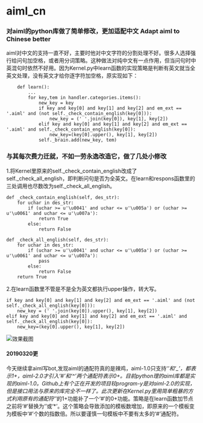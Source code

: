 # aiml_cn
### 对aiml的python库做了简单修改，更加适配中文 Adapt aiml to Chinese better 

aiml对中文的支持一直不好，主要时他对中文字符的分割处理不好。很多人选择强行给问句加空格，或者用分词策略。这种做法对纯中文有一点作用，但当问句时中英混句时依然不好用。因为Kernel.py中learn函数的实现策略是判断有英文就当全英文处理，没有英文才给你逐字符加空格，原实现如下：<br>
```
    def learn():
        ...
        for key,tem in handler.categories.items():
            new_key = key
            if key and key[0] and key[1] and key[2] and em_ext == '.aiml' and (not self._check_contain_english(key[0])):
                new_key = (' '.join(key[0]), key[1], key[2])
            elif key and key[0] and key[1] and key[2] and em_ext == '.aiml' and self._check_contain_english(key[0]):
                new_key=(key[0].upper(), key[1], key[2])
            self._brain.add(new_key, tem)
```

### 与其每次费力迁就，不如一劳永逸改造它，做了几处小修改
1.将Kernel里原来的self._check_contain_english改成了self._check_all_english，即判断问句是否为全英文。在learn和respons函数里的三处调用也尽数改为self._check_all_english。

```
def _check_contain_english(self, des_str):
    for uchar in des_str:
        if (uchar >= u'\u0041' and uchar <= u'\u005a') or (uchar >= u'\u0061' and uchar <= u'\u007a'):
            return True
        else:
            return False

```

```
def _check_all_english(self, des_str):
    for uchar in des_str:
        if (uchar >= u'\u0041' and uchar <= u'\u005a') or (uchar >= u'\u0061' and uchar <= u'\u007a'):
            pass
        else:
            return False
    return True
```

2.在learn函数里不管是不是全为英文都执行upper操作，转大写。
```
if key and key[0] and key[1] and key[2] and em_ext == '.aiml' and (not self._check_all_english(key[0])):
    new_key = (' '.join(key[0]).upper(), key[1], key[2])
elif key and key[0] and key[1] and key[2] and em_ext == '.aiml' and self._check_all_english(key[0]):
    new_key=(key[0].upper(), key[1], key[2])

```

![效果截图](https://raw.githubusercontent.com/xiaopangxia/aiml_cn/master/image/screenshot.PNG)




#### 20190320更
今天继续拿aiml写bot,发现aiml的通配符真的是辣鸡，aiml-1.0只支持‘*’和‘_’，都表示1+，aiml-2.0才引入‘#’和‘^’两个通配符表示0+。目前python理的aiml库都是实现的aiml-1.0。Github上有个正在开发的项目较program-y是对aiml-2.0的实现，但是接口用法与原来的库完全不一样了。此次更新在Kernel.py里用简单粗暴的方式利用原有的通配符‘*’的1+功能补了一个‘#’的0+功能。策略是在learn函数加节点之前将‘#’替换为‘’或‘*’。这个策略会导致添加的模板数增加，即原来的一个模板变为模板中‘#’个数的指数倍。所以要谨慎一句模板中不要有太多的‘#’通配符。
